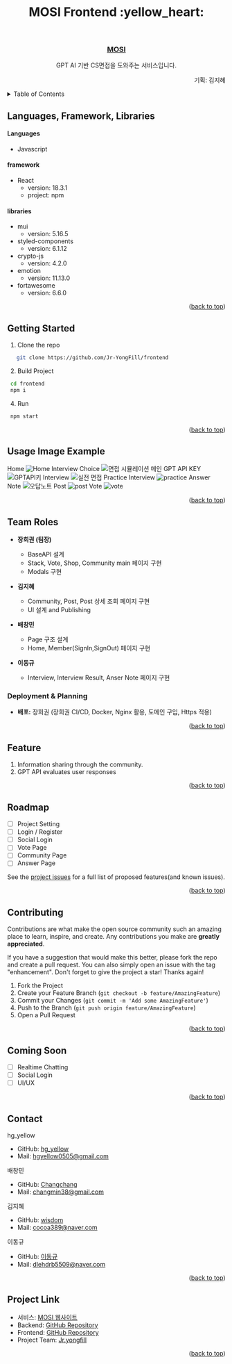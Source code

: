 <div align="center">
  <h1>MOSI Frontend :yellow_heart:</h1>
</div>
<a id="top"></a>

<!-- PROJECT LOGO -->
<br />
<div align="center">

<h3 align="center"><a href="http://www.mosi.digital/">MOSI</a></h3>

  <p align="center">  
    GPT AI 기반 CS면접을 도와주는 서비스입니다.
    <br />
  <p align="right">
      기획: 김지혜
</div>


<!-- TABLE OF CONTENTS -->
<details>
  <summary>Table of Contents</summary>
  <ol>
    <li><a href="#languages-libraries-and-tools-used">Languages, libraries and tools used</a></li>
    <li><a href="#getting-started">Getting Started</a></li>
    <li><a href="#usage-image-example">Usage Image Example</a></li>
    <li><a href="#team-roles">Team Roles</a></li>
    <li><a href="#feature">Feature</a></li>
    <li><a href="#roadmap">Roadmap</a></li>
    <li><a href="#contributing">Contributing</a></li>
    <li><a href="#coming-soon">Coming Soon</a></li>
    <li><a href="#contact">Contact</a></li>
    <li><a href="#project-link">Project Link</a></li>
  </ol>
</details>

<!-- LANGUAGES, LIBRARIES, AND TOOLS USED -->
<a id="languages-libraries-and-tools-used"></a>
## Languages, Framework, Libraries
#### Languages
* Javascript

#### framework
* React
    - version: 18.3.1
    - project: npm

#### libraries
* mui
   - version: 5.16.5
* styled-components
    - version: 6.1.12
* crypto-js
   - version: 4.2.0
* emotion
    - version: 11.13.0
* fortawesome
    - version: 6.6.0


<p align="right">(<a href="#top">back to top</a>)</p>

<!-- GETTING STARTED -->
## Getting Started
1.  Clone the repo
```sh
   git clone https://github.com/Jr-YongFill/frontend
  ```
2. Build Project
  ```sh
   cd frontend
   npm i
  ```

4. Run
  ```sh
   npm start
  ```

<p align="right">(<a href="#top">back to top</a>)</p>

<!-- USAGE EXAMPLES -->
## Usage Image Example
Home
![Home](https://github.com/user-attachments/assets/cddcf02c-eaf7-4dd3-8b23-c02fdd36b0bc)
Interview Choice
![면접 시뮬레이션 메인](https://github.com/user-attachments/assets/3924ed8d-3c16-44c5-9e7e-f89522f2458d)
GPT API KEY
![GPTAPI키](https://github.com/user-attachments/assets/6c51b27d-8ccf-4eca-b8f4-a0b1955caac8)
Interview
![실전 면접](https://github.com/user-attachments/assets/bc810764-eb8d-48cf-af2d-ccaf0cab5049)
Practice Interview
![practice](https://github.com/user-attachments/assets/89e436ae-404a-4697-a039-b1b5c43502f6)
Answer Note
![오답노트](https://github.com/user-attachments/assets/1ee2ad5d-dc33-416d-aa2e-e0b1fa7daa51)
Post
![post](https://github.com/user-attachments/assets/c06f2a3d-0640-4c95-b658-5784b0742435)
Vote
![vote](https://github.com/user-attachments/assets/e70f3b1e-4c8b-4f87-b5d9-6ffeb6402062)

<p align="right">(<a href="#top">back to top</a>)</p>

<!-- Team Roles -->
## Team Roles
- **장희권 (팀장)**
  - BaseAPI  설계
  - Stack, Vote, Shop, Community main 페이지 구현
  - Modals 구현

- **김지혜**
  - Community, Post, Post 상세 조회 페이지 구현
  - UI 설계 and Publishing

- **배창민**
  - Page 구조 설계
  - Home, Member(SignIn,SignOut) 페이지 구현
    
- **이동규**
  - Interview, Interview Result, Anser Note 페이지 구현


### Deployment & Planning
- **배포:** 장희권 (장희권 CI/CD, Docker, Nginx 활용, 도메인 구입, Https 적용)

<p align="right">(<a href="#top">back to top</a>)</p>

<!-- FEATURE EXAMPLES -->
## Feature
1. Information sharing through the community.
2. GPT API evaluates user responses

<p align="right">(<a href="#top">back to top</a>)</p>

<!-- ROADMAP -->
## Roadmap
- [ ] Project Setting
- [ ] Login / Register
- [ ] Social Login 
- [ ] Vote Page
- [ ] Community Page
- [ ] Answer Page

See the [project issues](https://github.com/Jr-YongFill/frontend/issues) for a full list of proposed features(and known issues).

<p align="right">(<a href="#top">back to top</a>)</p>

<!-- CONTRIBUTING -->
## Contributing

Contributions are what make the open source community such an amazing place to learn, inspire, and create. Any contributions you make are **greatly appreciated**.

If you have a suggestion that would make this better, please fork the repo and create a pull request. You can also simply open an issue with the tag "enhancement".
Don't forget to give the project a star! Thanks again!

1. Fork the Project
2. Create your Feature Branch (`git checkout -b feature/AmazingFeature`)
3. Commit your Changes (`git commit -m 'Add some AmazingFeature'`)
4. Push to the Branch (`git push origin feature/AmazingFeature`)
5. Open a Pull Request

<p align="right">(<a href="#top">back to top</a>)</p>

<!-- API DOCS -->

<!-- COMING SOON -->

## Coming Soon
- [ ] Realtime Chatting
- [ ] Social Login
- [ ] UI/UX
      
<p align="right">(<a href="#top">back to top</a>)</p>

<!-- CONTACT -->
## Contact
hg_yellow
- GitHub: [hg_yellow](https://github.com/jang010505)
- Mail: hgyellow0505@gmail.com

배창민
- GitHub: [Changchang](https://github.com/bbmini96)
- Mail: changmin38@gmail.com

김지혜
- GitHub: [wisdom](https://github.com/Wisdom-Kim)
- Mail: cocoa389@naver.com

이동규
- GitHub: [이동규](https://github.com/202011988)
- Mail: dlehdrb5509@naver.com

<p align="right">(<a href="#top">back to top</a>)</p>

<!-- PROJECT LINK -->
<a id="project-link"></a>
## Project Link
- 서비스: [MOSI 웹사이트](http://www.mosi.digital/)
- Backend: [GitHub Repository](https://github.com/Jr-YongFill/backend)
- Frontend: [GitHub Repository](https://github.com/Jr-YongFill/frontend)
- Project Team: [Jr.yongfill](https://github.com/Jr-YongFill)

<p align="right">(<a href="#top">back to top</a>)</p>

